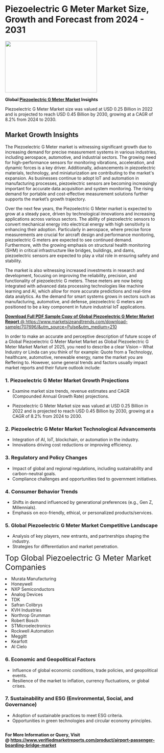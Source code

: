 <H1>Piezoelectric G Meter Market Size, Growth and Forecast from 2024 - 2031</H1><img class="aligncenter size-medium wp-image-584254" src="https://thirdeyenews.in/wp-content/uploads/2024/09/Global-Market-Research-300x168.jpeg" alt="" width="300" height="168" /><p><strong>Global&nbsp;<a href="https://www.marketsizeandtrends.com/download-sample/707696/&amp;utm_source=Pulse&amp;utm_medium=210">Piezoelectric G Meter Market</a> Insights</strong></p><p>Piezoelectric G Meter Market size was valued at USD 0.25 Billion in 2022 and is projected to reach USD 0.45 Billion by 2030, growing at a CAGR of 8.2% from 2024 to 2030.</p><p><h2>Market Growth Insights</h2> <p>The Piezoelectric G Meter market is witnessing significant growth due to increasing demand for precise measurement systems in various industries, including aerospace, automotive, and industrial sectors. The growing need for high-performance sensors for monitoring vibrations, acceleration, and dynamic forces is a key driver. Additionally, advancements in piezoelectric materials, technology, and miniaturization are contributing to the market's expansion. As businesses continue to adopt IoT and automation in manufacturing processes, piezoelectric sensors are becoming increasingly important for accurate data acquisition and system monitoring. The rising demand for portable and cost-effective measurement solutions further supports the market’s growth trajectory.</p> <p><a href="#"></a></p> <p>Over the next few years, the Piezoelectric G Meter market is expected to grow at a steady pace, driven by technological innovations and increasing applications across various sectors. The ability of piezoelectric sensors to convert mechanical energy into electrical energy with high sensitivity is enhancing their adoption. Particularly in aerospace, where precise force measurements are crucial for aircraft design and performance monitoring, piezoelectric G meters are expected to see continued demand. Furthermore, with the growing emphasis on structural health monitoring (SHM) in critical infrastructure like bridges, buildings, and dams, piezoelectric sensors are expected to play a vital role in ensuring safety and stability.</p> <p>The market is also witnessing increased investments in research and development, focusing on improving the reliability, precision, and functionality of piezoelectric G meters. These meters are now being integrated with advanced data processing technologies like machine learning and AI, which allow for more accurate predictions and real-time data analytics. As the demand for smart systems grows in sectors such as manufacturing, automotive, and defense, piezoelectric G meters are positioned to be a key component in future industrial IoT applications.</p> <p><a href="#"></p><p><span class=""><strong>Download Full PDF Sample Copy of Global Piezoelectric G Meter Market Report</strong> @ <a href="https://www.marketsizeandtrends.com/download-sample/707696/&amp;utm_source=Pulse&amp;utm_medium=210" target="_blank">https://www.marketsizeandtrends.com/download-sample/707696/&amp;utm_source=Pulse&amp;utm_medium=210</a></span></p><p>In order to make an accurate and perceptive description of future scope of a Global&nbsp;Piezoelectric G Meter Market Market as Global&nbsp;Piezoelectric G Meter Market Market of 2025, you need to describe a clear Vision &ndash; What Industry or Linda can you think of for example: Quote from a Technology, healthcare, automotive, renewable energy, name the market you are Reffering to. However, some general trends and factors usually impact market reports and their future outlook include:</p><h3>1.&nbsp;<strong>Piezoelectric G Meter Market Growth Projections</strong></h3><ul><li>Examine market size trends, revenue estimates and CAGR (Compounded Annual Growth Rate) projections.</li><li><p>Piezoelectric G Meter Market size was valued at USD 0.25 Billion in 2022 and is projected to reach USD 0.45 Billion by 2030, growing at a CAGR of 8.2% from 2024 to 2030.</p></li></ul><h3>2.&nbsp;<strong>Piezoelectric G Meter Market Technological Advancements</strong></h3><ul><li>Integration of AI, IoT, blockchain, or automation in the industry.</li><li>Innovations driving cost reductions or improving efficiency.</li></ul><h3>3.&nbsp;<strong>Regulatory and Policy Changes</strong></h3><ul><li>Impact of global and regional regulations, including sustainability and carbon-neutral goals.</li><li>Compliance challenges and opportunities tied to government initiatives.</li></ul><h3>4.&nbsp;<strong>Consumer Behavior Trends</strong></h3><ul><li>Shifts in demand influenced by generational preferences (e.g., Gen Z, Millennials).</li><li>Emphasis on eco-friendly, ethical, or personalized products/services.</li></ul><h3>5.&nbsp;<strong>Global Piezoelectric G Meter Market Competitive Landscape</strong></h3><ul><li>Analysis of key players, new entrants, and partnerships shaping the industry.</li><li>Strategies for differentiation and market penetration.</li></ul><p data-pm-slice="1 1 []"><span style="color: inherit; font-family: inherit; font-size: 25px;">Top Global Piezoelectric G Meter Market Companies</span></p><div class="" data-test-id=""><p><li>Murata Manufacturing</li><li> Honeywell</li><li> NXP Semiconductors</li><li> Analog Devices</li><li> TDK</li><li> Safran Colibrys</li><li> KVH Industries</li><li> Northrop Grumman</li><li> Robert Bosch</li><li> STMicroelectronics</li><li> Rockwell Automation</li><li> Meggitt</li><li> Kearfott</li><li> Al Cielo</li></p></div><h3>6.&nbsp;<strong>Economic and Geopolitical Factors</strong></h3><ul><li>Influence of global economic conditions, trade policies, and geopolitical events.</li><li>Resilience of the market to inflation, currency fluctuations, or global crises.</li></ul><h3>7.&nbsp;<strong>Sustainability and ESG (Environmental, Social, and Governance)</strong></h3><ul><li>Adoption of sustainable practices to meet ESG criteria.</li><li>Opportunities in green technologies and circular economy principles.</li></ul><h2><strong style="font-size: 14px;">For More Information or Query, Visit @&nbsp;</strong><a style="background-color: #ffffff; font-size: 14px;" href="https://www.marketsizeandtrends.com/report/piezoelectric-g-meter-market/" target="_blank">https://www.verifiedmarketreports.com/product/airport-passenger-boarding-bridge-market</a></h2>
